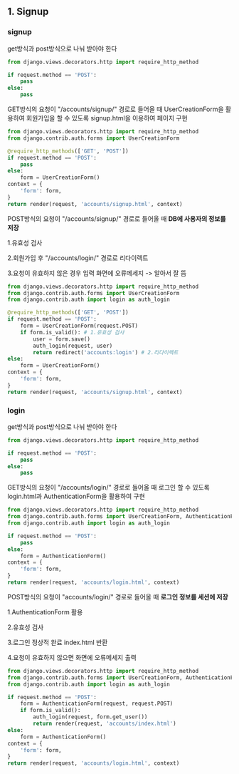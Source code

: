 ## 1. Signup

### signup

get방식과 post방식으로 나눠 받아야 한다 

```python
from django.views.decorators.http import require_http_method

if request.method == 'POST':
    pass
else:
    pass
```

GET방식의 요청이 "/accounts/signup/" 경로로 들어올 때 UserCreationForm을 활용하여 회원가입을 할 수 있도록 signup.html을 이용하여 페이지 구현

```python
from django.views.decorators.http import require_http_method
from django.contrib.auth.forms import UserCreationForm

@require_http_methods(['GET', 'POST'])
if request.method == 'POST':
    pass
else:
    form = UserCreationForm()
context = {
    'form': form,
}
return render(request, 'accounts/signup.html', context)
```

POST방식의 요청이 "/accounts/signup/" 경로로 들어올 때 **DB에 사용자의 정보를 저장**

1.유효성 검사

2.회원가입 후 "/accounts/login/" 경로로 리다이렉트

3.요청이 유효하지 않은 경우 입력 화면에 오류메세지 -> 알아서 잘 뜸

```python
from django.views.decorators.http import require_http_method
from django.contrib.auth.forms import UserCreationForm
from django.contrib.auth import login as auth_login

@require_http_methods(['GET', 'POST'])
if request.method == 'POST':
    form = UserCreationForm(request.POST)
    if form.is_valid(): # 1.유효성 검사
    	user = form.save()
        auth_login(request, user)
        return redirect('accounts:login') # 2.리다이렉트
else:
    form = UserCreationForm()
context = {
    'form': form,
}
return render(request, 'accounts/signup.html', context)
```

### login

get방식과 post방식으로 나눠 받아야 한다 

```python
from django.views.decorators.http import require_http_method

if request.method == 'POST':
    pass
else:
    pass
```

GET방식의 요청이 "/accounts/login/" 경로로 들어올 때 로그인 할 수 있도록 login.html과 AuthenticationForm을 활용하여 구현

```python
from django.views.decorators.http import require_http_method
from django.contrib.auth.forms import UserCreationForm, AuthenticationForm
from django.contrib.auth import login as auth_login

if request.method == 'POST':
    pass
else:
    form = AuthenticationForm()
context = {
    'form': form,
}
return render(request, 'accounts/login.html', context)
```

POST방식의 요청이 "accounts/login/" 경로로 들어올 때  **로그인 정보를 세션에 저장**

1.AuthenticationForm 활용

2.유효성 검사

3.로그인 정상적 완료 index.html 반환

4.요청이 유효하지 않으면 화면에 오류메세지 출력

```python
from django.views.decorators.http import require_http_method
from django.contrib.auth.forms import UserCreationForm, AuthenticationForm
from django.contrib.auth import login as auth_login

if request.method == 'POST':
    form = AuthenticationForm(request, request.POST)
    if form.is_valid():
        auth_login(request, form.get_user())
        return render(request, 'accounts/index.html')
else:
    form = AuthenticationForm()
context = {
    'form': form,
}
return render(request, 'accounts/login.html', context)
```

